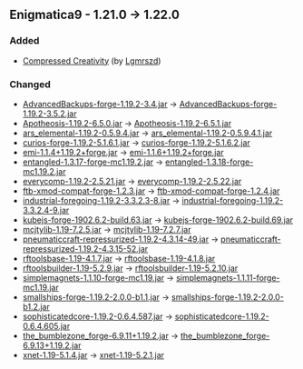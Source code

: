 ## Enigmatica9 - 1.21.0 -> 1.22.0

### Added

  * [Compressed Creativity](https://www.curseforge.com/minecraft/mc-mods/compressedcreativity) (by [Lgmrszd](https://www.curseforge.com/members/Lgmrszd/projects))

### Changed

  * [AdvancedBackups-forge-1.19.2-3.4.jar](https://www.curseforge.com/minecraft/mc-mods/advanced-backups/files/4913292) -> [AdvancedBackups-forge-1.19.2-3.5.2.jar](https://www.curseforge.com/minecraft/mc-mods/advanced-backups/files/5324116)
  * [Apotheosis-1.19.2-6.5.0.jar](https://www.curseforge.com/minecraft/mc-mods/apotheosis/files/5180227) -> [Apotheosis-1.19.2-6.5.1.jar](https://www.curseforge.com/minecraft/mc-mods/apotheosis/files/5322410)
  * [ars_elemental-1.19.2-0.5.9.4.jar](https://www.curseforge.com/minecraft/mc-mods/ars-elemental/files/5048691) -> [ars_elemental-1.19.2-0.5.9.4.1.jar](https://www.curseforge.com/minecraft/mc-mods/ars-elemental/files/5255886)
  * [curios-forge-1.19.2-5.1.6.1.jar](https://www.curseforge.com/minecraft/mc-mods/curios/files/5066842) -> [curios-forge-1.19.2-5.1.6.2.jar](https://www.curseforge.com/minecraft/mc-mods/curios/files/5302436)
  * [emi-1.1.4+1.19.2+forge.jar](https://www.curseforge.com/minecraft/mc-mods/emi/files/5204253) -> [emi-1.1.6+1.19.2+forge.jar](https://www.curseforge.com/minecraft/mc-mods/emi/files/5311324)
  * [entangled-1.3.17-forge-mc1.19.2.jar](https://www.curseforge.com/minecraft/mc-mods/entangled/files/5103213) -> [entangled-1.3.18-forge-mc1.19.2.jar](https://www.curseforge.com/minecraft/mc-mods/entangled/files/5275151)
  * [everycomp-1.19.2-2.5.21.jar](https://www.curseforge.com/minecraft/mc-mods/every-compat/files/5247072) -> [everycomp-1.19.2-2.5.22.jar](https://www.curseforge.com/minecraft/mc-mods/every-compat/files/5316514)
  * [ftb-xmod-compat-forge-1.2.3.jar](https://www.curseforge.com/minecraft/mc-mods/ftb-xmod-compat/files/4857341) -> [ftb-xmod-compat-forge-1.2.4.jar](https://www.curseforge.com/minecraft/mc-mods/ftb-xmod-compat/files/5327224)
  * [industrial-foregoing-1.19.2-3.3.2.3-8.jar](https://www.curseforge.com/minecraft/mc-mods/industrial-foregoing/files/5047821) -> [industrial-foregoing-1.19.2-3.3.2.4-9.jar](https://www.curseforge.com/minecraft/mc-mods/industrial-foregoing/files/5338563)
  * [kubejs-forge-1902.6.2-build.63.jar](https://www.curseforge.com/minecraft/mc-mods/kubejs/files/5120839) -> [kubejs-forge-1902.6.2-build.69.jar](https://www.curseforge.com/minecraft/mc-mods/kubejs/files/5268393)
  * [mcjtylib-1.19-7.2.5.jar](https://www.curseforge.com/minecraft/mc-mods/mcjtylib/files/4501791) -> [mcjtylib-1.19-7.2.7.jar](https://www.curseforge.com/minecraft/mc-mods/mcjtylib/files/5352585)
  * [pneumaticcraft-repressurized-1.19.2-4.3.14-49.jar](https://www.curseforge.com/minecraft/mc-mods/pneumaticcraft-repressurized/files/5016921) -> [pneumaticcraft-repressurized-1.19.2-4.3.15-52.jar](https://www.curseforge.com/minecraft/mc-mods/pneumaticcraft-repressurized/files/5280236)
  * [rftoolsbase-1.19-4.1.7.jar](https://www.curseforge.com/minecraft/mc-mods/rftools-base/files/4474182) -> [rftoolsbase-1.19-4.1.8.jar](https://www.curseforge.com/minecraft/mc-mods/rftools-base/files/5282728)
  * [rftoolsbuilder-1.19-5.2.9.jar](https://www.curseforge.com/minecraft/mc-mods/rftools-builder/files/5049041) -> [rftoolsbuilder-1.19-5.2.10.jar](https://www.curseforge.com/minecraft/mc-mods/rftools-builder/files/5294701)
  * [simplemagnets-1.1.10-forge-mc1.19.jar](https://www.curseforge.com/minecraft/mc-mods/simple-magnets/files/4794184) -> [simplemagnets-1.1.11-forge-mc1.19.jar](https://www.curseforge.com/minecraft/mc-mods/simple-magnets/files/5272871)
  * [smallships-forge-1.19.2-2.0.0-b1.1.jar](https://www.curseforge.com/minecraft/mc-mods/small-ships/files/5148111) -> [smallships-forge-1.19.2-2.0.0-b1.2.jar](https://www.curseforge.com/minecraft/mc-mods/small-ships/files/5324996)
  * [sophisticatedcore-1.19.2-0.6.4.587.jar](https://www.curseforge.com/minecraft/mc-mods/sophisticated-core/files/5194752) -> [sophisticatedcore-1.19.2-0.6.4.605.jar](https://www.curseforge.com/minecraft/mc-mods/sophisticated-core/files/5296313)
  * [the_bumblezone_forge-6.9.11+1.19.2.jar](https://www.curseforge.com/minecraft/mc-mods/the-bumblezone-forge/files/5249685) -> [the_bumblezone_forge-6.9.13+1.19.2.jar](https://www.curseforge.com/minecraft/mc-mods/the-bumblezone-forge/files/5332800)
  * [xnet-1.19-5.1.4.jar](https://www.curseforge.com/minecraft/mc-mods/xnet/files/4462366) -> [xnet-1.19-5.2.1.jar](https://www.curseforge.com/minecraft/mc-mods/xnet/files/5352587)

